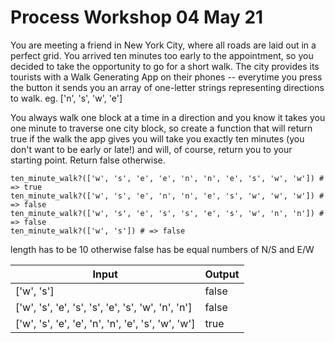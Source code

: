 # Process Workshop 04 May 21

You are meeting a friend in New York City, where all roads are laid out in a perfect grid. You arrived ten minutes too early to the appointment, so you decided to take the opportunity to go for a short walk.
The city provides its tourists with a Walk Generating App on their phones -- everytime you press the button it sends you an array of one-letter strings representing directions to walk. eg. ['n', 's', 'w', 'e']

You always walk one block at a time in a direction and you know it takes you one minute to traverse one city block, so create a function that will return true if the walk the app gives you will take you exactly ten minutes (you don't want to be early or late!) and will, of course, return you to your starting point. Return false otherwise.

```
ten_minute_walk?(['w', 's', 'e', 'e', 'n', 'n', 'e', 's', 'w', 'w']) # => true
ten_minute_walk?(['w', 's', 'e', 'n', 'n', 'e', 's', 'w', 'w', 'w']) # => false
ten_minute_walk?(['w', 's', 'e', 's', 's', 'e', 's', 'w', 'n', 'n']) # => false
ten_minute_walk?(['w', 's']) # => false
```

length has to be 10 otherwise false
has be equal numbers of N/S and E/W

| Input                                              | Output |
| -------------------------------------------------- | ------ |
| ['w', 's']                                         | false  |
| ['w', 's', 'e', 's', 's', 'e', 's', 'w', 'n', 'n'] | false  |
| ['w', 's', 'e', 'e', 'n', 'n', 'e', 's', 'w', 'w'] | true   |
